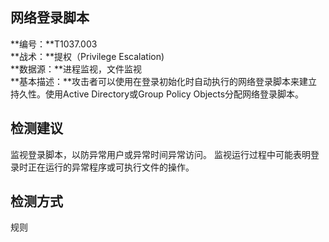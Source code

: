 ## 网络登录脚本  
**编号：**T1037.003  
**战术：**提权（Privilege Escalation)  
**数据源：**进程监视，文件监视  
**基本描述：**攻击者可以使用在登录初始化时自动执行的网络登录脚本来建立持久性。使用Active Directory或Group Policy Objects分配网络登录脚本。  
## 检测建议  
监视登录脚本，以防异常用户或异常时间异常访问。
监视运行过程中可能表明登录时正在运行的异常程序或可执行文件的操作。  
## 检测方式  
规则